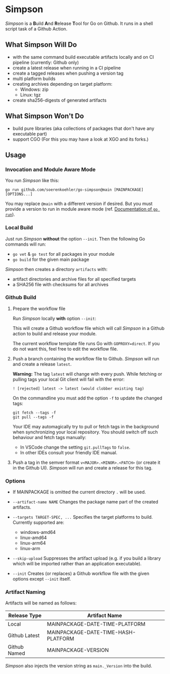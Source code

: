 Simpson
=======

*Simpson* is a **B**uild **A**nd **R**elease **T**ool for Go on Github. It runs
in a shell script task of a Github Action.

What Simpson Will Do
--------------------

*   with the same command build executable artifacts locally and on CI pipeline
    (currently: Github only)
*   create a latest release when running in a CI pipeline
*   create a tagged releases when pushing a version tag
*   multi platform builds
*   creating archives depending on target platform:
    *   Windows: zip
    *   Linux: tgz
*   create sha256-digests of generated artifacts

What Simpson Won't Do
---------------------

*   build pure libraries (aka collections of packages that don't have any executable part)
*   support CGO (For this you may have a look at XGO and its forks.)

Usage
-----

### Invocation and Module Aware Mode ###

You run *Simpson* like this:

```
go run github.com/soerenkoehler/go-simpson@main [MAINPACKAGE] [OPTIONS...]
```

You may replace `@main` with a different version if desired. But you must
provide a version to run in module aware mode (ref. [Documentation of `go
run`][go-docs-run]).

### Local Build ###

Just run *Simpson* **without** the option `--init`. Then the following Go
commands will run:

*   `go vet` & `go test` for all packages in your module
*   `go build` for the given main package

*Simpson* then creates a directory `artifacts` with:

*   artifact directories and archive files for all specified targets
*   a SHA256 file with checksums for all archives

### Github Build ###

1.  Prepare the workflow file
    
    Run *Simpson* locally **with** option `--init`:

    This will create a Github workflow file which will call *Simpson* in a
    Github action to build and release your module.

    The current workflow template file runs Go with `GOPROXY=direct`. If you do
    not want this, feel free to edit the workflow file.

2.  Push a branch containing the workflow file to Github. *Simpson* will run and
    create a release `latest`.

    **Warning:** The tag `latest` will change with every push. While fetching or
    pulling tags your local Git client will fail with the error:

    ```
    ! [rejected] latest -> latest (would clobber existing tag)
    ```

    On the commandline you must add the option `-f` to update the changed tags:
    ```
    git fetch --tags -f
    git pull --tags -f
    ```

    Your IDE may automagically try to pull or fetch tags in the background when
    synchronizing your local repository. You should switch off such behaviour
    and fetch tags manually:

    *   In VSCode change the setting `git.pullTags` to `false`.
    *   In other IDEs consult your friendly IDE manual.

3.  Push a tag in the semver format `v<MAJOR>.<MINOR>.<PATCH>` (or create it in
    the Github UI). *Simpson* will run and create a release for this tag.

### Options ###

*   If MAINPACKAGE is omitted the current directory `.` will be used.

*   `--artifact-name NAME` Changes the package name part of the created
    artifacts.

*   `--targets TARGET-SPEC, ...` Specifies the target platforms to build.
    Currently supported are:

    *   windows-amd64
    *   linux-amd64
    *   linux-arm64
    *   linux-arm

*   `--skip-upload` Suppresses the artifact upload (e.g. if you build a library
     which will be imported rather than an application executable).

*   `--init` Creates (or replaces) a Github workflow file with the given options
    except `--init` itself.

### Artifact Naming ###

Artifacts will be named as follows:

Release Type  | Artifact Name
--------------|-------------------------------------
Local         | MAINPACKAGE-DATE-TIME-PLATFORM
Github Latest | MAINPACKAGE-DATE-TIME-HASH-PLATFORM
Github Named  | MAINPACKAGE-VERSION

*Simpson* also injects the version string as `main._Version` into the build.

[go-docs-run]: https://pkg.go.dev/cmd/go#hdr-Compile_and_run_Go_program
